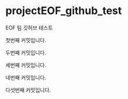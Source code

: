 # projectEOF_github_test
EOF 팀 깃허브 테스트

첫번째 커밋입니다.

두번째 커밋입니다.

세번째 커밋입니다.

네번째 커밋입니다.

다섯번째 커밋입니다.
